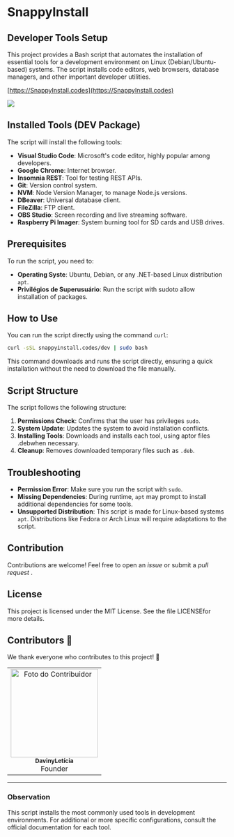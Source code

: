 # SnappyInstall

## Developer Tools Setup

This project provides a Bash script that automates the installation of essential tools for a development environment on Linux (Debian/Ubuntu-based) systems. The script installs code editors, web browsers, database managers, and other important developer utilities.

[https://SnappyInstall.codes](https://SnappyInstall.codes)

<img class="mascote" src='https://snappyinstall.codes/img/mascote.png'/>

## Installed Tools (DEV Package)

The script will install the following tools:

- **Visual Studio Code**: Microsoft's code editor, highly popular among developers.
- **Google Chrome**: Internet browser.
- **Insomnia REST**: Tool for testing REST APIs.
- **Git**: Version control system.
- **NVM**: Node Version Manager, to manage Node.js versions.
- **DBeaver**: Universal database client.
- **FileZilla**: FTP client.
- **OBS Studio**: Screen recording and live streaming software.
- **Raspberry Pi Imager**: System burning tool for SD cards and USB drives.

## Prerequisites

To run the script, you need to:

- **Operating Syste**: Ubuntu, Debian, or any .NET-based Linux distribution `apt`.
- **Privilégios de Superusuário**: Run the script with sudoto allow installation of packages.

## How to Use

You can run the script directly using the command `curl`:

```bash
curl -sSL snappyinstall.codes/dev | sudo bash
```

This command downloads and runs the script directly, ensuring a quick installation without the need to download the file manually.

## Script Structure

The script follows the following structure:

1. **Permissions Check**: Confirms that the user has privileges `sudo`.
2. **System Update**: Updates the system to avoid installation conflicts.
3. **Installing Tools**: Downloads and installs each tool, using aptor files .debwhen necessary.
4. **Cleanup**: Removes downloaded temporary files such as `.deb`.

## Troubleshooting

- **Permission Error**: Make sure you run the script with `sudo`.
- **Missing Dependencies**: During runtime, `apt` may prompt to install additional dependencies for some tools.
- **Unsupported Distribution**: This script is made for Linux-based systems `apt`. Distributions like Fedora or Arch Linux will require adaptations to the script.

## Contribution

Contributions are welcome! Feel free to open an *issue* or submit a *pull request* .


## License

This project is licensed under the MIT License. See the file LICENSEfor more details.

## Contributors 🤝

We thank everyone who contributes to this project! 🎉


<table>
  <tr>
    <td align="center">
      <a href="https://github.com/davinyleticia">
        <img src="https://avatars.githubusercontent.com/davinyleticia" width="200px;" height="203px" alt="Foto do Contribuidor"/><br>
        <sub><b>DavinyLetícia</b></sub>
      </a><br>
      Founder
    </td>
    

  </tr>
</table>


---

### Observation

This script installs the most commonly used tools in development environments. For additional or more specific configurations, consult the official documentation for each tool.

